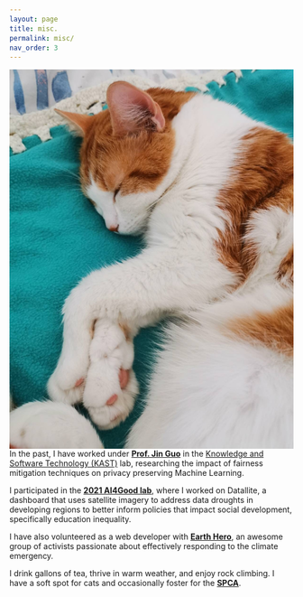 ```yaml
---
layout: page
title: misc.
permalink: misc/
nav_order: 3
---
```


<img id="about-img" align="left" src="/assets/img/val.jpeg" alt="Valentin">



In the past, I have worked under **[Prof. Jin Guo](http://jguo-web.com/)** in the [Knowledge and Software Technology (KAST)](http://jguo-web.com/lab.html) lab, researching the impact of fairness mitigation techniques on privacy preserving Machine Learning.

I participated in the **[2021 AI4Good lab](https://www.ai4goodlab.com/)**, where I worked on Datallite, a dashboard that uses satellite imagery to address data droughts in developing regions to better inform policies that impact social development, specifically education inequality.

I have also volunteered as a web developer with **[Earth Hero](https://www.earthhero.org)**, an awesome group of activists passionate about effectively responding to the climate emergency.  

I drink gallons of tea, thrive in warm weather, and enjoy rock climbing. I have a soft spot for cats and occasionally foster for the **[SPCA](https://www.spca.com/en/)**.




<link rel="stylesheet" href="../assets/css/index.css">
